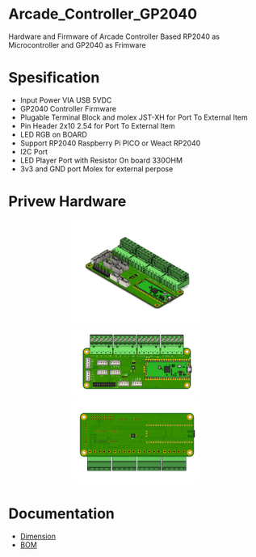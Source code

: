 # Arcade_Controller_GP2040
Hardware and Firmware of Arcade Controller Based RP2040 as Microcontroller and GP2040 as Frimware

# Spesification
- Input Power VIA USB 5VDC
- GP2040 Controller Firmware
- Plugable Terminal Block and molex JST-XH for Port To External Item
- Pin Header 2x10 2.54 for Port To External Item
- LED RGB on BOARD
- Support RP2040 Raspberry Pi PICO or Weact RP2040
- I2C Port 
- LED Player Port with Resistor On board 330OHM
- 3v3 and GND port Molex for external perpose

# Privew Hardware 
<p align="center">
  <img src="DOC/arcadeController_1.png" width="50%" height="50%">
  <img src="DOC/arcadeController_2.png" width="50%" height="50%">
  <img src="DOC/arcadeController_3.png" width="50%" height="50%">
</p>

# Documentation 
- [Dimension](https://github.com/GSPETech/SensorV4_RS485_CAN_TCP_ESP32/blob/main/DOC/Dimension_SENSORv4.pdf)
- [BOM](https://github.com/GSPETech/SensorV4_RS485_CAN_TCP_ESP32/blob/main/BOM/SensorV4-ESP32.csv)

